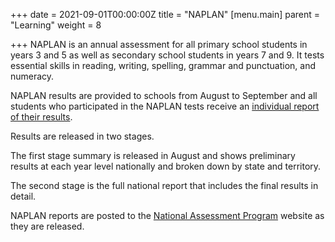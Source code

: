 +++
date = 2021-09-01T00:00:00Z
title = "NAPLAN"
[menu.main]
parent = "Learning"
weight = 8

+++
NAPLAN is an annual assessment for all primary school students in years 3 and 5 as well as secondary school students in years 7 and 9. It tests essential skills in reading, writing, spelling, grammar and punctuation, and numeracy.

NAPLAN results are provided to schools from August to September and all students who participated in the NAPLAN tests receive an [individual report of their results](https://www.nap.edu.au/results-and-reports/student-reports "NAPLAN student reports").

Results are released in two stages.

The first stage summary is released in August and shows preliminary results at each year level nationally and broken down by state and territory.

The second stage is the full national report that includes the final results in detail.

NAPLAN reports are posted to the [National Assessment Program](https://www.nap.edu.au/ "National Assessment Program") website as they are released.